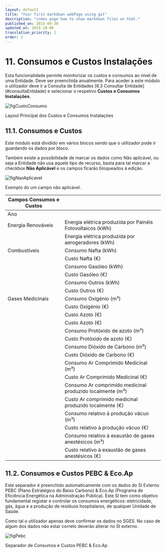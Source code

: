 ```yaml
---
layout: default
title: "Your first markdown webPage using git"
description: "index page how to show markdown files on html."
published_on: 2015-09-30
updated_on: 2015-10-06
translation_priority: 1
order: 3
---
```

<p id="custosConsumosInst"></p>

# 11. Consumos e Custos Instalações

Esta funcionalidade permite monitorizar os custos e consumos ao nível de uma Entidade. Deve ser preenchida anualmente. 
Para aceder a este módulo o utilizador deve ir a Consulta de Entidades [6.3 Consultar Entidade] (#consultaEntidade) e selecionar o respetivo **Custos e Consumos Instalações**.

![figCustoConsumo](img/pages/custoconsumo.jpg)

<p class="caption" id="figCustoConsumo"> Layout Principal dos Custos e Consumos Instalações </p>

<p id="custosConsumos"></p>

## 11.1. Consumos e Custos 

Este módulo está dividido em vários blocos sendo que o utilizador pode ir guardando os dados por bloco. 

Também existe a possibilidade de marcar os dados como Não aplicável, ou seja a Entidade não usa aquele tipo de recurso, basta para tal marcar a checkbox **Não Aplicável** e os campos ficarão bloqueados à edição.

![figNaoAplicavel](img/pages/naoaplica.jpg)

<p class="caption" id=" figNaoAplicavel"> Exemplo do um campo não aplicável. </p>

|Campos Consumos e Custos                                         ||
|---|-----|
| Ano                                                             ||
| Energia Renováveis                                              |Energia elétrica produzida por Painéis Fotovoltaicos (kWh)|
|                   	                                          |Energia elétrica produzida por aerogeradores (kWh)|
| Combustíveis                                                    |Consumo Nafta (kWh)|
|                   			    							  |Custo Nafta (€)|
|                                                                 |Consumo Gasóleo (kWh)|
|                                                                 |Custo Gasóleo (€)|
|                                                                 |Consumo Outros (kWh)|
|                                                                 |Custo Outros (€)|
| Gases Medicinais                    				              |Consumo Oxigénio (m³)|
|                                                                 |Custo Oxigénio (€)|
|                                                                 |Custo Azoto (€)|
|                                                                 |Custo Azoto (€)|
|                                                                 |Consumo Protóxido de azoto (m³) |
|                                                                 |Custo Protóxido de azoto (€)|
|                                                                 |Consumo Dióxido de Carbono (m³)
|                                                                 |Custo Dióxido de Carbono (€)|
|                                                                 |Consumo Ar Comprimido Medicinal (m³)|
|                                                                 |Custo Ar Comprimido Medicinal (€)|
|                                                                 |Consumo Ar comprimido medicinal produzido localmente (m³)|
|                                                                 |Custo Ar comprimido medicinal produzido localmente (€)|
|                                                                 |Consumo relativo à produção vácuo (m³)|
|                                                                 |Custo relativo à produção vácuo (€)|
|                                                                 |Consumo relativo à exaustão de gases anestésicos (m³)|
|     	                               	              		      |Custo relativo à exaustão de gases anestésicos (€)|

<p id="custosConsumosPebc"></p>

## 11.2. Consumos e Custos PEBC & Eco.Ap

Este separador é preenchido automaticamente com os dados do SI Externo PEBC (Plano Estratégico do Baixo Carbono) & Eco.Ap (Programa de Eficiência Energética na Administração Pública). Este SI tem como objetivo fundamental registar e controlar os consumos energéticos: eletricidade, gás, água e a produção de resíduos hospitalares, de qualquer Unidade de Saúde.

Como tal o utilizador apenas deve confirmar os dados no SGES. No caso de algum dos dados não estar correto deverão alterar no SI externo. 

![figPebc](img/pages/pebc.jpg)

<p class="caption" id=" figPebc"> Separador de Consumos e Custos PEBC & Eco.Ap</p>

